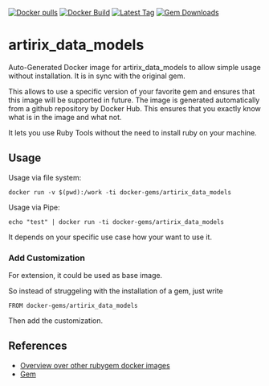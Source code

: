 [![Docker pulls](https://img.shields.io/docker/pulls/rubygem/artirix_data_models.svg)](https://hub.docker.com/r/rubygem/artirix_data_models/)
[![Docker Build](https://img.shields.io/docker/automated/rubygem/artirix_data_models.svg)](https://hub.docker.com/r/rubygem/artirix_data_models/)
[![Latest Tag](https://img.shields.io/github/tag/docker-rubygem/artirix_data_models.svg)](https://hub.docker.com/r/rubygem/artirix_data_models/)
[![Gem Downloads](https://img.shields.io/gem/dt/artirix_data_models.svg)](https://rubygems.org/gems/artirix_data_models/)
# artirix_data_models

Auto-Generated Docker image for artirix_data_models to allow simple usage without installation.
It is in sync with the original gem.

This allows to use a specific version of your favorite gem and ensures that this image will be supported in future.
The image is generated automatically from a github repository by Docker Hub.
This ensures that you exactly know what is in the image and what not.

It lets you use Ruby Tools without the need to install ruby on your machine.

## Usage

Usage via file system:

`docker run -v $(pwd):/work -ti docker-gems/artirix_data_models`

Usage via Pipe:

`echo "test" | docker run -ti docker-gems/artirix_data_models`

It depends on your specific use case how your want to use it.

### Add Customization

For extension, it could be used as base image.

So instead of struggeling with the installation of a gem, just write

`FROM docker-gems/artirix_data_models`

Then add the customization.

## References

 - [Overview over other rubygem docker images](https://github.com/thinkbot/docker-rubygem)
 - [Gem](https://rubygems.org/gems/artirix_data_models/)
